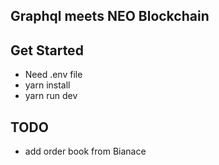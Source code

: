 ## Graphql meets NEO Blockchain

## Get Started
- Need .env file
- yarn install
- yarn run dev

## TODO
- add order book from Bianace
